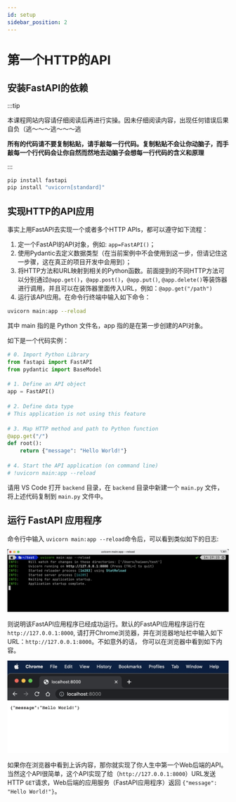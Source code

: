 ```yaml
---
id: setup
sidebar_position: 2
---
```


# 第一个HTTP的API

## 安装FastAPI的依赖

:::tip

本课程网站内容请仔细阅读后再进行实操。因未仔细阅读内容，出现任何错误后果自负（逃～～～逃～～～逃

**所有的代码请不要复制粘贴，请手敲每一行代码。复制粘贴不会让你动脑子，而手敲每一个行代码会让你自然而然地去动脑子会想每一行代码的含义和原理**

:::

```bash
pip install fastapi
pip install "uvicorn[standard]"
```

## 实现HTTP的API应用

事实上用FastAPI去实现一个或者多个HTTP APIs，都可以遵守如下流程：

1. 定一个FastAPI的API对象，例如: `app=FastAPI()`；
2. 使用Pydantic去定义数据类型（在当前案例中不会使用到这一步，但请记住这一步骤，这在真正的项目开发中会用到）；
3. 将HTTP方法和URL映射到相关的Python函数。前面提到的不同HTTP方法可以分别通过`@app.get()`，`@app.post()`，`@app.put()`, `@app.delete()`等装饰器进行调用，并且可以在装饰器里面传入URL，例如：`@app.get("/path")`
4. 运行该API应用。在命令行终端中输入如下命令：

```bash
uvicorn main:app --reload
```
其中 main 指的是 Python 文件名，app 指的是在第一步创建的API对象。

如下是一个代码实例：

```python showLineNumbers
# 0. Import Python Library
from fastapi import FastAPI
from pydantic import BaseModel

# 1. Define an API object
app = FastAPI()

# 2. Define data type
# This application is not using this feature

# 3. Map HTTP method and path to Python function
@app.get("/")
def root():
    return {"message": "Hello World!"}

# 4. Start the API application (on command line)
# !uvicorn main:app --reload
```

请用 VS Code 打开 `backend` 目录，在 `backend` 目录中新建一个 `main.py` 文件，
将上述代码复制到 `main.py` 文件中。

## 运行 FastAPI 应用程序

命令行中输入 `uvicorn main:app --reload`命令后，可以看到类似如下的日志:

![](img/start_log.png)

则说明该FastAPI应用程序已经成功运行。默认的FastAPI应用程序运行在`http://127.0.0.1:8000`,
请打开Chrome浏览器，并在浏览器地址栏中输入如下URL：`http://127.0.0.1:8000`。不如意外的话，
你可以在浏览器中看到如下内容。

![](img/hello_chrome.png)

如果你在浏览器中看到上诉内容，那你就实现了你人生中第一个Web后端的API。当然这个API很简单，这个API实现了给（`http://127.0.0.1:8000`）URL发送HTTP `GET`请求，Web后端的应用服务（FastAPI应用程序）返回 `{"message": "Hello World!"}`。